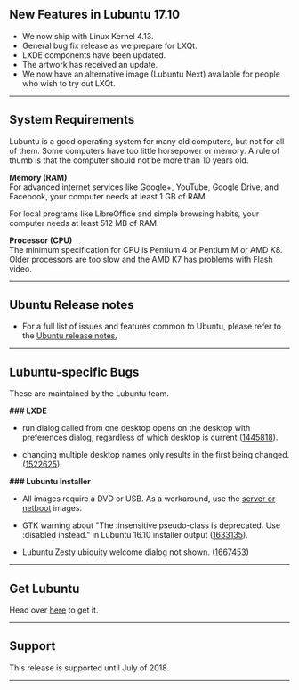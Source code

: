 ## New Features in Lubuntu 17.10
* We now ship with Linux Kernel 4.13.
* General bug fix release as we prepare for LXQt.
* LXDE components have been updated.
* The artwork has received an update.
* We now have an alternative image (Lubuntu Next) available for people who wish to try out LXQt.
<hr>

## System Requirements
Lubuntu is a good operating system for many old computers, but not for all of them. Some computers have too little horsepower or memory. A rule of thumb is that the computer should not be more than 10 years old.

__Memory (RAM)__
<br>
For advanced internet services like Google+, YouTube, Google Drive, and Facebook, your computer needs at least 1 GB of RAM.

For local programs like LibreOffice and simple browsing habits, your computer needs at least 512 MB of RAM.

__Processor (CPU)__
<br>
The minimum specification for CPU is Pentium 4 or Pentium M or AMD K8. Older processors are too slow and the AMD K7 has problems with Flash video.
<hr>

## Ubuntu Release notes
* For a full list of issues and features common to Ubuntu, please refer to the [Ubuntu release notes.](https://bugs.launchpad.net/ubuntu/+source/lxpanel/+bug/1445818)
<hr>

## Lubuntu-specific Bugs
These are maintained by the Lubuntu team.

__### LXDE__
* run dialog called from one desktop opens on the desktop with preferences dialog, regardless of which desktop is current ([1445818](https://bugs.launchpad.net/ubuntu/+source/lxpanel/+bug/1445818)).

* changing multiple desktop names only results in the first being changed. ([1522625](https://bugs.launchpad.net/ubuntu/+source/obconf/+bug/1522625)).

__### Lubuntu Installer__
* All images require a DVD or USB. As a workaround, use the [server or netboot](https://help.ubuntu.com/community/Lubuntu/Alternate_ISO#CD_image) images.

* GTK warning about "The :insensitive pseudo-class is deprecated. Use :disabled instead." in Lubuntu 16.10 installer output ([1633135](https://bugs.launchpad.net/ubuntu/+source/ubiquity/+bug/1633135)).

* Lubuntu Zesty ubiquity welcome dialog not shown. ([1667453](https://bugs.launchpad.net/ubuntu/+source/ubiquity/+bug/1667453))
<hr>

## Get Lubuntu
Head over [here](lubuntu1710_downloads.md) to get it.
<hr>

## Support
This release is supported until July of 2018.
<br>
<hr>
